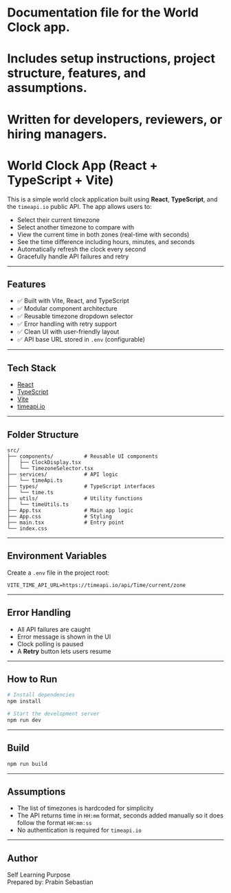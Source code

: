 
# Documentation file for the World Clock app.
# Includes setup instructions, project structure, features, and assumptions.
# Written for developers, reviewers, or hiring managers.



# World Clock App (React + TypeScript + Vite)

This is a simple world clock application built using **React**, **TypeScript**, and the `timeapi.io` public API. The app allows users to:

- Select their current timezone
- Select another timezone to compare with
- View the current time in both zones (real-time with seconds)
- See the time difference including hours, minutes, and seconds
- Automatically refresh the clock every second
- Gracefully handle API failures and retry

---

## Features

- ✅ Built with Vite, React, and TypeScript
- ✅ Modular component architecture
- ✅ Reusable timezone dropdown selector
- ✅ Error handling with retry support
- ✅ Clean UI with user-friendly layout
- ✅ API base URL stored in `.env` (configurable)

---

## Tech Stack

- [React](https://react.dev/)
- [TypeScript](https://www.typescriptlang.org/)
- [Vite](https://vitejs.dev/)
- [timeapi.io](https://timeapi.io)

---

## Folder Structure

```
src/
├── components/          # Reusable UI components
│   ├── ClockDisplay.tsx
│   └── TimezoneSelector.tsx
├── services/            # API logic
│   └── timeApi.ts
├── types/               # TypeScript interfaces
│   └── time.ts
├── utils/               # Utility functions
│   └── timeUtils.ts
├── App.tsx              # Main app logic
├── App.css              # Styling
├── main.tsx             # Entry point
└── index.css
```

---

## Environment Variables

Create a `.env` file in the project root:

```env
VITE_TIME_API_URL=https://timeapi.io/api/Time/current/zone
```

---

## Error Handling

- All API failures are caught
- Error message is shown in the UI
- Clock polling is paused
- A **Retry** button lets users resume

---

## How to Run

```bash
# Install dependencies
npm install

# Start the development server
npm run dev
```

---

## Build

```bash
npm run build
```

---

## Assumptions

- The list of timezones is hardcoded for simplicity
- The API returns time in `HH:mm` format, seconds added manually so it does follow the format `HH:mm:ss`
- No authentication is required for `timeapi.io`

---

## Author

Self Learning Purpose  
Prepared by: Prabin Sebastian
